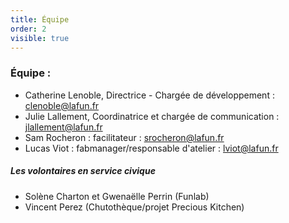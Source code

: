 ```yaml
---
title: Équipe
order: 2
visible: true
---
```

### Équipe :

* Catherine Lenoble, Directrice - Chargée de développement :
  clenoble@lafun.fr
* Julie Lallement, Coordinatrice et chargée de communication :
  jlallement@lafun.fr
* Sam Rocheron : facilitateur :
srocheron@lafun.fr 
* Lucas Viot : fabmanager/responsable d'atelier :
lviot@lafun.fr

##### Les volontaires en service civique

* Solène Charton et Gwenaëlle Perrin (Funlab)
* Vincent Perez (Chutothèque/projet Precious Kitchen)